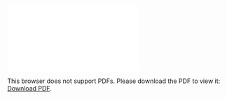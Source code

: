 <object data="christ-in-song/CIS1908pdfs/737.pdf" type="application/pdf" width="100%" height="1024px">
    <embed src="christ-in-song/CIS1908pdfs/737.pdf">
        <p>This browser does not support PDFs. Please download the PDF to view it: <a href="christ-in-song/CIS1908pdfs/737.pdf">Download PDF</a>.</p>
    </embed>
</object>
